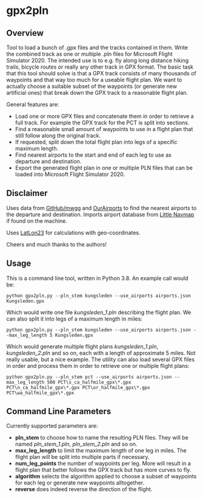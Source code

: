 # gpx2pln

## Overview

Tool to load a bunch of .gpx files and the tracks contained in them. Write the combined track as one or multiple .pln files for Microsoft Flight Simulator 2020. The intended use is to e.g. fly along long distance hiking trails, bicycle routes or really any other track in GPX format. The basic task that this tool should solve is that a GPX track consists of many thousands of waypoints and that way too much for a useable flight plan. We want to actually choose a suitable subset of the waypoints (or generate new artificial ones) that break down the GPX track to a reasonable flight plan.

General features are:
- Load one or more GPX files and concatenate them in order to retrieve a full track. For example the GPX track for the PCT is split into sections.
- Find a reasonable small amount of waypoints to use in a flight plan that still follow along the original track.
- If requested, split down the total flight plan into legs of a specific maximum length.
- Find nearest airports to the start and end of each leg to use as departure and destination.
- Export the generated flight plan in one or multiple PLN files that can be loaded into Microsoft Flight Simulator 2020.

## Disclaimer

Uses data from [GitHub/mwgg](https://github.com/mwgg/Airports) and [OurAirports](https://ourairports.com/data/) to find the nearest airports to the departure and destination. Imports airport database from [Little Navmap](https://albar965.github.io/littlenavmap.html) if found on the machine.

Uses [LatLon23](https://github.com/hickeroar/LatLon23) for calculations with geo-coordinates.

Cheers and much thanks to the authors!

## Usage

This is a command line tool, written in Python 3.8. An example call would be:
    
    python gpx2pln.py --pln_stem kungsleden --use_airports airports.json Kungsleden.gpx

Which would write one file *kungsleden_1.pln* describing the flight plan. We can also split it into legs of a maximum length in miles:

    python gpx2pln.py --pln_stem kungsleden --use_airports airports.json --max_leg_length 5 Kungsleden.gpx

Which would generate multiple flight plans *kungsleden_1.pln*, *kungsleden_2.pln* and so on, each with a length of approximate 5 miles. Not really usable, but a nice example. The utility can also load several GPX files in order and process them in order to retrieve one or multiple flight plans:

    python gpx2pln.py --pln_stem pct --use_airports airports.json --max_leg_length 500 PCT\s_ca_halfmile_gpx\*.gpx PCT\n_ca_halfmile_gpx\*.gpx PCT\or_halfmile_gpx\*.gpx PCT\wa_halfmile_gpx\*.gpx

## Command Line Parameters

Currently supported parameters are:
- **pln_stem** to choose how to name the resulting PLN files. They will be named *pln_stem_1.pln*, *pln_stem_2.pln* and so on.
- **max_leg_length** to limit the maximum length of one leg in miles. The flight plan will be split into multiple parts if necessary.
- **num_leg_points** the number of waypoints per leg. More will result in a flight plan that better follows the GPX track but has more curves to fly.
- **algorithm** selects the algorithm applied to choose a subset of waypoints for each leg or generate new waypoints alltogether.
- **reverse** does indeed reverse the direction of the flight.